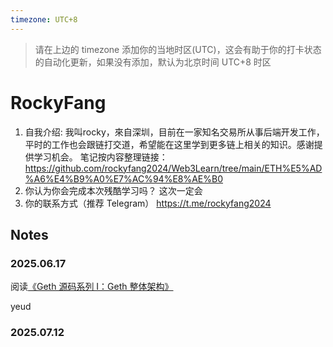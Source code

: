 ```yaml
---
timezone: UTC+8
---
```


> 请在上边的 timezone 添加你的当地时区(UTC)，这会有助于你的打卡状态的自动化更新，如果没有添加，默认为北京时间 UTC+8 时区


# RockyFang

1. 自我介绍: 我叫rocky，來自深圳，目前在一家知名交易所从事后端开发工作，平时的工作也会跟链打交道，希望能在这里学到更多链上相关的知识。感谢提供学习机会。
笔记按内容整理链接：https://github.com/rockyfang2024/Web3Learn/tree/main/ETH%E5%AD%A6%E4%B9%A0%E7%AC%94%E8%AE%B0
2. 你认为你会完成本次残酷学习吗？   这次一定会
3. 你的联系方式（推荐 Telegram）  https://t.me/rockyfang2024

## Notes

<!-- Content_START -->

### 2025.06.17



阅读[《Geth 源码系列 I：Geth 整体架构》](https://forum.lxdao.io/t/geth-i-geth/2856)

yeud



### 2025.07.12

<!-- Content_END -->
